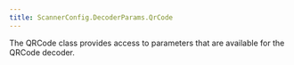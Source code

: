 ```yaml
---
title: ScannerConfig.DecoderParams.QrCode
---
```


The QRCode class provides access to parameters that are available for
 the QRCode decoder.


